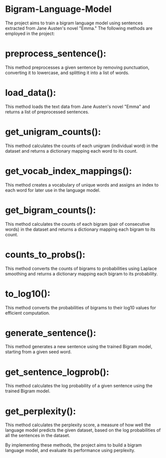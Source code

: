 # Bigram-Language-Model

The project aims to train a bigram language model using sentences extracted from Jane Austen's novel "Emma." The following methods are employed in the project:

# preprocess_sentence():
This method preprocesses a given sentence by removing punctuation, converting it to lowercase, and splitting it into a list of words.
   
# load_data():
This method loads the text data from Jane Austen's novel "Emma" and returns a list of preprocessed sentences.

# get_unigram_counts(): 
This method calculates the counts of each unigram (individual word) in the dataset and returns a dictionary mapping each word to its count.

# get_vocab_index_mappings(): 
This method creates a vocabulary of unique words and assigns an index to each word for later use in the language model.

# get_bigram_counts(): 
This method calculates the counts of each bigram (pair of consecutive words) in the dataset and returns a dictionary mapping each bigram to its count.

# counts_to_probs(): 
This method converts the counts of bigrams to probabilities using Laplace smoothing and returns a dictionary mapping each bigram to its probability.

# to_log10(): 
This method converts the probabilities of bigrams to their log10 values for efficient computation.

# generate_sentence(): 
This method generates a new sentence using the trained Bigram model, starting from a given seed word.

# get_sentence_logprob(): 
This method calculates the log probability of a given sentence using the trained Bigram model.

# get_perplexity(): 
This method calculates the perplexity score, a measure of how well the language model predicts the given dataset, based on the log probabilities of all the sentences in the dataset.

By implementing these methods, the project aims to build a bigram language model, and evaluate its performance using perplexity.
